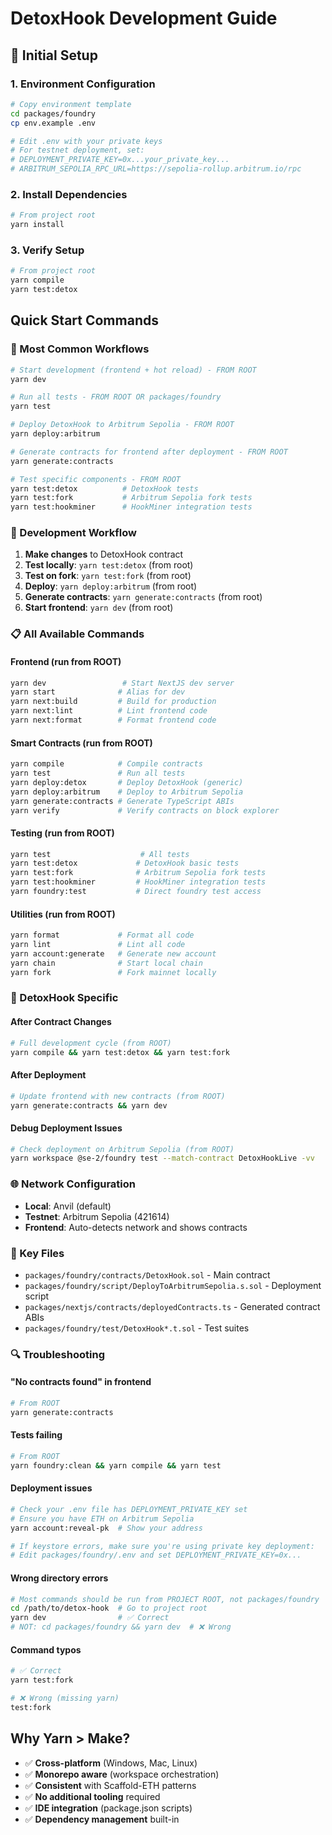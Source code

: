 # DetoxHook Development Guide

## 🚀 Initial Setup

### 1. Environment Configuration
```bash
# Copy environment template
cd packages/foundry
cp env.example .env

# Edit .env with your private keys
# For testnet deployment, set:
# DEPLOYMENT_PRIVATE_KEY=0x...your_private_key...
# ARBITRUM_SEPOLIA_RPC_URL=https://sepolia-rollup.arbitrum.io/rpc
```

### 2. Install Dependencies
```bash
# From project root
yarn install
```

### 3. Verify Setup
```bash
# From project root
yarn compile
yarn test:detox
```

## Quick Start Commands

### 🚀 Most Common Workflows

```bash
# Start development (frontend + hot reload) - FROM ROOT
yarn dev

# Run all tests - FROM ROOT OR packages/foundry
yarn test

# Deploy DetoxHook to Arbitrum Sepolia - FROM ROOT
yarn deploy:arbitrum

# Generate contracts for frontend after deployment - FROM ROOT
yarn generate:contracts

# Test specific components - FROM ROOT
yarn test:detox          # DetoxHook tests
yarn test:fork           # Arbitrum Sepolia fork tests  
yarn test:hookminer      # HookMiner integration tests
```

### 🔧 Development Workflow

1. **Make changes** to DetoxHook contract
2. **Test locally**: `yarn test:detox` (from root)
3. **Test on fork**: `yarn test:fork` (from root)
4. **Deploy**: `yarn deploy:arbitrum` (from root)
5. **Generate contracts**: `yarn generate:contracts` (from root)
6. **Start frontend**: `yarn dev` (from root)

### 📋 All Available Commands

#### Frontend (run from ROOT)
```bash
yarn dev                 # Start NextJS dev server
yarn start              # Alias for dev
yarn next:build         # Build for production
yarn next:lint          # Lint frontend code
yarn next:format        # Format frontend code
```

#### Smart Contracts (run from ROOT)
```bash
yarn compile            # Compile contracts
yarn test               # Run all tests
yarn deploy:detox       # Deploy DetoxHook (generic)
yarn deploy:arbitrum    # Deploy to Arbitrum Sepolia
yarn generate:contracts # Generate TypeScript ABIs
yarn verify             # Verify contracts on block explorer
```

#### Testing (run from ROOT)
```bash
yarn test                    # All tests
yarn test:detox             # DetoxHook basic tests
yarn test:fork              # Arbitrum Sepolia fork tests
yarn test:hookminer         # HookMiner integration tests
yarn foundry:test           # Direct foundry test access
```

#### Utilities (run from ROOT)
```bash
yarn format             # Format all code
yarn lint               # Lint all code
yarn account:generate   # Generate new account
yarn chain              # Start local chain
yarn fork               # Fork mainnet locally
```

### 🎯 DetoxHook Specific

#### After Contract Changes
```bash
# Full development cycle (from ROOT)
yarn compile && yarn test:detox && yarn test:fork
```

#### After Deployment
```bash
# Update frontend with new contracts (from ROOT)
yarn generate:contracts && yarn dev
```

#### Debug Deployment Issues
```bash
# Check deployment on Arbitrum Sepolia (from ROOT)
yarn workspace @se-2/foundry test --match-contract DetoxHookLive -vv
```

### 🌐 Network Configuration

- **Local**: Anvil (default)
- **Testnet**: Arbitrum Sepolia (421614)
- **Frontend**: Auto-detects network and shows contracts

### 📁 Key Files

- `packages/foundry/contracts/DetoxHook.sol` - Main contract
- `packages/foundry/script/DeployToArbitrumSepolia.s.sol` - Deployment script
- `packages/nextjs/contracts/deployedContracts.ts` - Generated contract ABIs
- `packages/foundry/test/DetoxHook*.t.sol` - Test suites

### 🔍 Troubleshooting

#### "No contracts found" in frontend
```bash
# From ROOT
yarn generate:contracts
```

#### Tests failing
```bash
# From ROOT
yarn foundry:clean && yarn compile && yarn test
```

#### Deployment issues
```bash
# Check your .env file has DEPLOYMENT_PRIVATE_KEY set
# Ensure you have ETH on Arbitrum Sepolia
yarn account:reveal-pk  # Show your address

# If keystore errors, make sure you're using private key deployment:
# Edit packages/foundry/.env and set DEPLOYMENT_PRIVATE_KEY=0x...
```

#### Wrong directory errors
```bash
# Most commands should be run from PROJECT ROOT, not packages/foundry
cd /path/to/detox-hook  # Go to project root
yarn dev                # ✅ Correct
# NOT: cd packages/foundry && yarn dev  # ❌ Wrong
```

#### Command typos
```bash
# ✅ Correct
yarn test:fork

# ❌ Wrong (missing yarn)
test:fork
```

## Why Yarn > Make?

- ✅ **Cross-platform** (Windows, Mac, Linux)
- ✅ **Monorepo aware** (workspace orchestration)
- ✅ **Consistent** with Scaffold-ETH patterns
- ✅ **No additional tooling** required
- ✅ **IDE integration** (package.json scripts)
- ✅ **Dependency management** built-in 